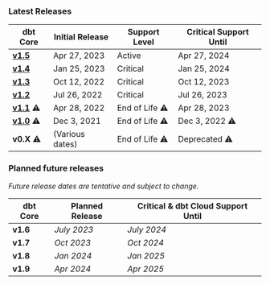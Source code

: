 ### Latest Releases

| dbt Core                                                   | Initial Release | Support Level | Critical Support Until  | 
|------------------------------------------------------------|-----------------|---------------|-------------------------|
| [**v1.5**](/guides/migration/versions/upgrading-to-v1.5)   | Apr 27, 2023    | Active        | Apr 27, 2024            | 
| [**v1.4**](/guides/migration/versions/upgrading-to-v1.4)   | Jan 25, 2023    | Critical      | Jan 25, 2024            | 
| [**v1.3**](/guides/migration/versions/upgrading-to-v1.3)   | Oct 12, 2022    | Critical      | Oct 12, 2023            | 
| [**v1.2**](/guides/migration/versions/upgrading-to-v1.2)   | Jul 26, 2022    | Critical      | Jul 26, 2023            |
| [**v1.1**](/guides/migration/versions/upgrading-to-v1.1) ⚠️ | Apr 28, 2022    | End of Life ⚠️ | Apr 28, 2023            | 
| [**v1.0**](/guides/migration/versions/upgrading-to-v1.0) ⚠️ | Dec 3, 2021     | End of Life ⚠️ | Dec 3, 2022 ⚠️           | 
|  **v0.X** ⚠️                                                | (Various dates) | End of Life ⚠️ | Deprecated ⚠️            | 

### Planned future releases

_Future release dates are tentative and subject to change._

| dbt Core | Planned Release | Critical & dbt Cloud Support Until  |
|----------|-----------------|-------------------------------------|
| **v1.6** | _July 2023_     | _July 2024_                         |
| **v1.7** | _Oct 2023_      | _Oct 2024_                          |
| **v1.8** | _Jan 2024_      | _Jan 2025_                          |
| **v1.9** | _Apr 2024_      | _Apr 2025_                          |
